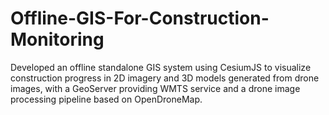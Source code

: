 # Offline-GIS-For-Construction-Monitoring
Developed an offline standalone GIS system using CesiumJS to visualize construction progress in 2D imagery and 3D models generated from drone images, with a GeoServer providing WMTS service and a drone image processing pipeline based on OpenDroneMap.
